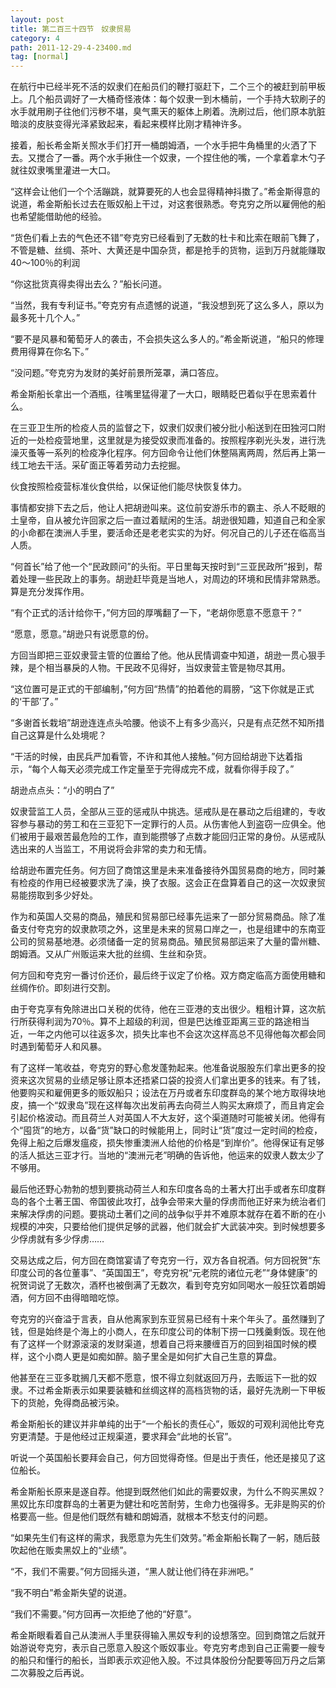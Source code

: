 ```yaml
---
layout: post
title: 第二百三十四节　奴隶贸易
category: 4
path: 2011-12-29-4-23400.md
tag: [normal]
---
```


在航行中已经半死不活的奴隶们在船员们的鞭打驱赶下，二个三个的被赶到前甲板上。几个船员调好了一大桶奇怪液体：每个奴隶一到木桶前，一个手持大软刷子的水手就用刷子往他们污秽不堪，臭气熏天的躯体上刷着。洗刷过后，他们原本肮脏暗淡的皮肤变得光泽紧致起来，看起来模样比刚才精神许多。

接着，船长希金斯关照水手们打开一桶朗姆酒，一个水手把牛角桶里的火洒了下去。又搅合了一番。两个水手揪住一个奴隶，一个捏住他的嘴，一个拿着拿木勺子就往奴隶嘴里灌进一大口。

“这样会让他们一个个活蹦跳，就算要死的人也会显得精神抖擞了。”希金斯得意的说道，希金斯船长过去在贩奴船上干过，对这套很熟悉。夸克穷之所以雇佣他的船也希望能借助他的经验。

“货色们看上去的气色还不错”夸克穷已经看到了无数的杜卡和比索在眼前飞舞了，不管是糖、丝绸、茶叶、大黄还是中国杂货，都是抢手的货物，运到万丹就能赚取40～100％的利润

“你这批货真得卖得出去么？”船长问道。

“当然，我有专利证书。”夸克穷有点遗憾的说道，“我没想到死了这么多人，原以为最多死十几个人。”

“要不是风暴和葡萄牙人的袭击，不会损失这么多人的。”希金斯说道，“船只的修理费用得算在你名下。”

“没问题。”夸克穷为发财的美好前景所笼罩，满口答应。

希金斯船长拿出一个酒瓶，往嘴里猛得灌了一大口，眼睛眨巴着似乎在思索着什么。

在三亚卫生所的检疫人员的监督之下，奴隶们奴隶们被分批小船送到在田独河口附近的一处检疫营地里，这里就是为接受奴隶而准备的。按照程序剃光头发，进行洗澡灭蚤等一系列的检疫净化程序。何方回命令让他们休整隔离两周，然后再上第一线工地去干活。采矿面正等着劳动力去挖掘。

伙食按照检疫营标准伙食供给，以保证他们能尽快恢复体力。

事情都安排下去之后，他让人把胡逊叫来。这位前安游乐市的霸主、杀人不眨眼的土皇帝，自从被允许回家之后一直过着赋闲的生活。胡逊很知趣，知道自己和全家的小命都在澳洲人手里，要活命还是老老实实的为好。何况自己的儿子还在临高当人质。

“何首长”给了他一个“民政顾问”的头衔。平日里每天按时到“三亚民政所”报到，帮着处理一些民政上的事务。胡逊赶毕竟是当地人，对周边的环境和民情非常熟悉。算是充分发挥作用。

“有个正式的活计给你干，”何方回的厚嘴翻了一下，“老胡你愿意不愿意干？”

“愿意，愿意。”胡逊只有说愿意的份。

方回当即把三亚奴隶营主管的位置给了他。他从民情调查中知道，胡逊一贯心狠手辣，是个相当暴戾的人物。干民政不见得好，当奴隶营主管是物尽其用。

“这位置可是正式的干部编制，”何方回“热情”的拍着他的肩膀，“这下你就是正式的‘干部’了。”

“多谢首长栽培”胡逊连连点头哈腰。他谈不上有多少高兴，只是有点茫然不知所措自己这算是什么处境呢？

“干活的时候，由民兵严加看管，不许和其他人接触。”何方回给胡逊下达着指示，“每个人每天必须完成工作定量至于完得成完不成，就看你得手段了。”

胡逊点点头：“小的明白了”

奴隶营监工人员，全部从三亚的惩戒队中挑选。惩戒队是在暴动之后组建的，专收容参与暴动的劳工和在三亚犯下一定罪行的人员。从伤害他人到盗窃一应俱全。他们被用于最艰苦最危险的工作，直到能攒够了点数才能回归正常的身份。从惩戒队选出来的人当监工，不用说将会非常的卖力和无情。

给胡逊布置完任务。何方回了商馆这里是未来准备接待外国贸易商的地方，同时兼有检疫的作用已经被要求洗了澡，换了衣服。这会正在盘算着自己的这一次奴隶贸易能捞取到多少好处。

作为和英国人交易的商品，殖民和贸易部已经事先运来了一部分贸易商品。除了准备支付夸克穷的奴隶款项之外，这里是未来的贸易口岸之一，也是组建中的东南亚公司的贸易基地港。必须储备一定的贸易商品。殖民贸易部运来了大量的雷州糖、朗姆酒。又从广州贩运来大批的丝绸、生丝和杂货。

何方回和夸克穷一番讨价还价，最后终于议定了价格。双方商定临高方面使用糖和丝绸作价。即刻进行交割。

由于夸克享有免除进出口关税的优待，他在三亚港的支出很少。粗粗计算，这次航行所获得利润为70％。算不上超级的利润，但是巴达维亚距离三亚的路途相当近，一年之内他可以往返多次，损失比率也不会这次这样高总不见得他每次都会同时遇到葡萄牙人和风暴。

有了这样一笔收益，夸克穷的野心愈发蓬勃起来。他准备说服股东们拿出更多的投资来这次贸易的业绩足够让原本还捂紧口袋的投资人们拿出更多的钱来。有了钱，他要购买和雇佣更多的贩奴船只；设法在万丹或者东印度群岛的某个地方取得块地皮，搞一个“奴隶岛”现在这样每次出发前再去向荷兰人购买太麻烦了，而且肯定会引起价格波动。而且荷兰人对英国人不大友好，这个渠道随时可能被关闭。他得有个“囤货”的地方，以备“货”缺口的时候能用上，同时让“货”度过一定时间的检疫，免得上船之后爆发瘟疫，损失惨重澳洲人给他的价格是“到岸价”。他得保证有足够的活人抵达三亚才行。当地的“澳洲元老”明确的告诉他，他运来的奴隶人数太少了不够用。

最后他还野心勃勃的想到要挑动荷兰人和东印度各岛的土著大打出手或者东印度群岛的各个土著王国、帝国彼此攻打，战争会带来大量的俘虏而他正好来为统治者们来解决俘虏的问题。要挑动土著们之间的战争似乎并不难原本就存在着不断的在小规模的冲突，只要给他们提供足够的武器，他们就会扩大武装冲突。到时候想要多少俘虏就有多少俘虏……

交易达成之后，何方回在商馆宴请了夸克穷一行，双方各自祝酒。何方回祝贺“东印度公司的各位董事”、“英国国王”，夸克穷祝“元老院的诸位元老”“身体健康”的祝贺词说了无数次，酒杯也被倒满了无数次，看到夸克穷如同喝水一般狂饮着朗姆酒，何方回不由得暗暗吃惊。

夸克穷的兴奋溢于言表，自从他离家到东亚贸易已经有十来个年头了。虽然赚到了钱，但是始终是个海上的小商人，在东印度公司的体制下捞一口残羹剩饭。现在他有了这样一个财源滚滚的发财渠道，想着自己将来腰缠百万的回到祖国时候的模样，这个小商人更是如痴如醉。脑子里全是如何扩大自己生意的算盘。

他甚至在三亚多耽搁几天都不愿意，恨不得立刻就返回万丹，去贩运下一批的奴隶。不过希金斯表示如果要装糖和丝绸这样的高档货物的话，最好先洗刷一下甲板下的货舱，免得商品被污染。

希金斯船长的建议并非单纯的出于“一个船长的责任心”，贩奴的可观利润他比夸克穷更清楚。于是他经过正规渠道，要求拜会“此地的长官”。

听说一个英国船长要拜会自己，何方回觉得奇怪。但是出于责任，他还是接见了这位船长。

希金斯船长原来是遂自荐。他提到既然他们如此的需要奴隶，为什么不购买黑奴？黑奴比东印度群岛的土著更为健壮和吃苦耐劳，生命力也强得多。无非是购买的价格要高一些。但是他们既然有糖和朗姆酒，就根本不愁支付的问题。

“如果先生们有这样的需求，我愿意为先生们效劳。”希金斯船长鞠了一躬，随后鼓吹起他在贩卖黑奴上的“业绩”。

“不，我们不需要。”何方回摇头道，“黑人就让他们待在非洲吧。”

“我不明白”希金斯失望的说道。

“我们不需要。”何方回再一次拒绝了他的“好意”。

希金斯眼看着自己从澳洲人手里获得输入黑奴专利的设想落空。回到商馆之后就开始游说夸克穷，表示自己愿意入股这个贩奴事业。夸克穷考虑到自己正需要一艘专的船只和懂行的船长，当即表示欢迎他入股。不过具体股份分配要等回万丹之后第二次募股之后再说。

